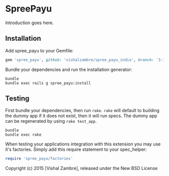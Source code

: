 SpreePayu
=========

Introduction goes here.

Installation
------------

Add spree_payu to your Gemfile:

```ruby
gem 'spree_payu', github: 'vishalzambre/spree_payu_india', branch: '3-1-stable'
```

Bundle your dependencies and run the installation generator:

```shell
bundle
bundle exec rails g spree_payu:install
```

Testing
-------

First bundle your dependencies, then run `rake`. `rake` will default to building the dummy app if it does not exist, then it will run specs. The dummy app can be regenerated by using `rake test_app`.

```shell
bundle
bundle exec rake
```

When testing your applications integration with this extension you may use it's factories.
Simply add this require statement to your spec_helper:

```ruby
require 'spree_payu/factories'
```

Copyright (c) 2015 [Vishal Zambre], released under the New BSD License
